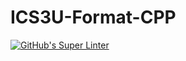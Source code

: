 # ICS3U-Format-CPP

[![GitHub's Super Linter](https://github.com/devin-jhu/Assignment2-CPP/workflows/GitHub's%20Super%20Linter/badge.svg)](https://github.com/devin-jhu/Assignment2-CPP/actions)
